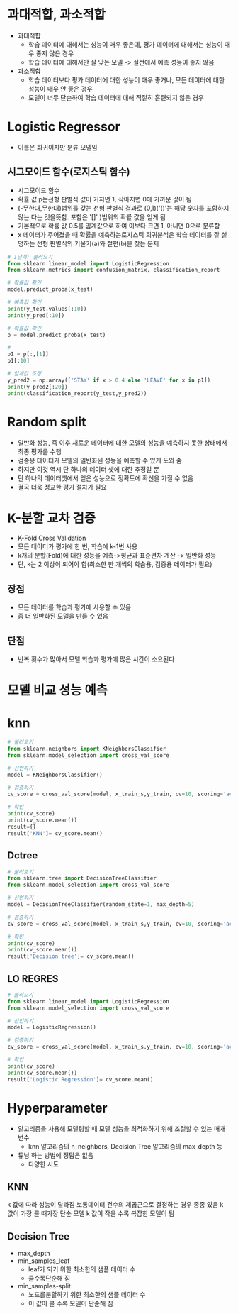 
# 과대적합, 과소적합
- 과대적합
	- 학습 데이터에 대해서는 성능이 매우 좋은데, 평가 데이터에 대해서는 성능이 매우 좋지 않은 경우
	- 학습 데이터에 대해서만 잘 맞는 모델 -> 실전에서 예측 성능이 좋지 않음
- 과소적합
	- 학습 데이터보다 평가 데이터에 대한 성능이 매우 좋거나, 모든 데이터에 대한 성능이 매우 안 좋은 경우
	- 모델이 너무 단순하여 학습 데이터에 대해 적절히 훈련되지 않은 경우

# Logistic Regressor
- 이름은 회귀이지만 분류 모델임

## 시그모이드 함수(로지스틱 함수)
- 시그모이드 함수
- 확률 값 p는선형 판별식 값이 커지면 1, 작아지면 0에 가까운 값이 됨
- (-무한대,무한대)범위를 갖는 선형 판별식 결과로 (0,1)('()'는 해당 숫자를 포함하지 않는 다는 것을뜻함. 포함은 '\[]' )범위의 확률 값을 얻게 됨
- 기본적으로 확률 값 0.5를 임계값으로 하여 이보다 크면 1, 아니면 0으로 분류함
- x 데이터가 주어졌을 때 확률을 예측하는로지스틱 회귀분석은 학습 데이터를 잘 설명하는 선형 판별식의 기울기(a)와 절편(b)을 찾는 문제

```python
# 1단계: 불러오기
from sklearn.linear_model import LogisticRegression
from sklearn.metrics import confusion_matrix, classification_report
```

```python
# 확률값 확인
model.predict_proba(x_test)
```

```python
# 예측값 확인
print(y_test.values[:10])
print(y_pred[:10])

# 확률값 확인
p = model.predict_proba(x_test)

# 
p1 = p[:,[1]]
p1[:10]

# 임계값 조정
y_pred2 = np.array(['STAY' if x > 0.4 else 'LEAVE' for x in p1])
print(y_pred2[:20])
print(classification_report(y_test,y_pred2))
```


# Random split
- 일반화 성능, 즉 이후 새로운 데이터에 대한 모델의 성능을 예측하지 못한 상태에서 최종 평가를 수행
- 검증용 데이터가 모델의 일반화된 성능을 예측할 수 있게 도와 줌
- 하지만 이것 역시 단 하나의 데이터 셋에 대한 추정일 뿐
- 단 하나의 데이터셋에서 얻은 성능으로 정확도에 확신을 가질 수 없음
- 결국 더욱 정교한 평가 절차가 필요


# K-분할 교차 검증
- K-Fold Cross Validation
- 모든 데이터가 평가에 한 번, 학습에 k-1번 사용
- k개의 분할(Fold)에 대한 성능을 예측->평균과 표준편차 계산 -> 일반화 성능
- 단, k는 2 이상이 되어야 함(최소한 한 개씩의 학습용, 검증용 데이터가 필요)

## 장점
- 모든 데이터를 학습과 평가에 사용할 수 있음
- 좀 더 일반화된 모델을 만들 수 있음

## 단점
- 반복 횟수가 많아서 모델 학습과 평가에 많은 시간이 소요된다





# 모델 비교 성능 예측
# knn
```python
# 불러오기
from sklearn.neighbors import KNeighborsClassifier
from sklearn.model_selection import cross_val_score

# 선언하기
model = KNeighborsClassifier()

# 검증하기
cv_score = cross_val_score(model, x_train_s,y_train, cv=10, scoring='accuracy')

# 확인
print(cv_score)
print(cv_score.mean())
result={}
result['KNN']= cv_score.mean()
```

## Dctree
```python
# 불러오기
from sklearn.tree import DecisionTreeClassifier
from sklearn.model_selection import cross_val_score

# 선언하기
model = DecisionTreeClassifier(random_state=1, max_depth=5)

# 검증하기
cv_score = cross_val_score(model, x_train_s,y_train, cv=10, scoring='accuracy')

# 확인
print(cv_score)
print(cv_score.mean())
result['Decision tree']= cv_score.mean()
```

## LO REGRES
```python
# 불러오기
from sklearn.linear_model import LogisticRegression
from sklearn.model_selection import cross_val_score

# 선언하기
model = LogisticRegression()

# 검증하기
cv_score = cross_val_score(model, x_train_s,y_train, cv=10, scoring='accuracy')

# 확인
print(cv_score)
print(cv_score.mean())
result['Logistic Regression']= cv_score.mean()
```



# Hyperparameter
- 알고리즘을 사용해 모델링할 때 모델 성능을 최적화하기 위해 조절할 수 있는 매개변수
	- knn 알고리즘의 n_neighbors, Decision Tree 알고리즘의 max_depth 등
- 튜닝 하는 방법에 정답은 없음
	- 다양한 시도


## KNN
 k 값에 따라 성능이 달라짐
 보통데이터 건수의 제곱근으로 결정하는 경우 종종 있음
 k 값이 가장 클 때가장 단순 모델
 k 값이 작을 수록 복잡한 모델이 됨



## Decision Tree
- max_depth
- min_samples_leaf
	- leaf가 되기 위한 최소한의 샘플 데이터 수
	- 클수록단순해 짐 
- min_samples-split
	- 노드를분할하기 위한 최소한의 샘플 데이터 수
	- 이 값이 클 수록 모델이 단순해 짐







